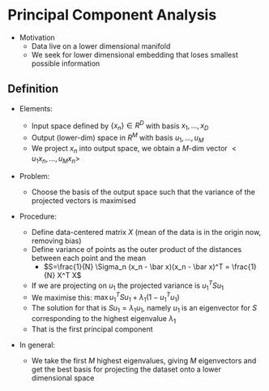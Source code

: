 # Principal Component Analysis

- Motivation
  - Data live on a lower dimensional manifold
  - We seek for lower dimensional embedding that loses smallest possible information

## Definition

- Elements:
  - Input space defined by $\{x_n\} \in R^D$ with basis $x_1,...,x_D$
  - Output (lower-dim) space in $R^M$ with basis $u_1,...,u_M$
  - We project $x_n$ into output space, we obtain a $M$-dim vector $<u_1 x_n, ..., u_M x_n>$

- Problem:
  - Choose the basis of the output space such that the variance of the projected vectors is maximised

- Procedure:
  - Define data-centered matrix $X$ (mean of the data is in the origin now, removing bias)
  - Define variance of points as the outer product of the distances between each point and the mean
    - $S=\frac{1}{N} \Sigma_n (x_n - \bar x)(x_n - \bar x)^T = \frac{1}{N} X^T X$
  - If we are projecting on $u_1$ the projected variance is $u_1^T S u_1$
  - We maximise this: $\max u_1^T S u_1 +\lambda_1(1 - u_1^Tu_1)$
  - The solution for that is $Su_1 = \lambda_1 u_1$, namely $u_1$ is an eigenvector for $S$ corresponding to the highest eigenvalue $\lambda_1$
  - That is the first principal component

- In general:
  - We take the first $M$ highest eigenvalues, giving $M$ eigenvectors and get the best basis for projecting the dataset onto a lower dimensional space
